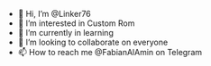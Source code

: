 - 👋 Hi, I’m @Linker76
- 👀 I’m interested in Custom Rom
- 🌱 I’m currently in learning 
- 💞️ I’m looking to collaborate on everyone 
- 📫 How to reach me @FabianAlAmin on Telegram 

<!---
Linker76/Linker76 is a ✨ special ✨ repository because its `README.md` (this file) appears on your GitHub profile.
You can click the Preview link to take a look at your changes.
--->

